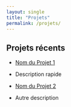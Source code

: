 ```yaml
---
layout: single
title: "Projets"
permalink: /projets/
---
```


## Projets récents

- [Nom du Projet 1](https://lien.com)
- Description rapide

- [Nom du Projet 2](https://lien2.com)
- Autre description
